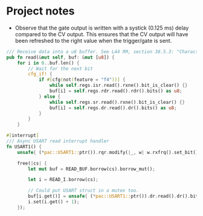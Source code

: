 # Project notes

* Observe that the gate output is written with a systick (0.125 ms) delay
  compared to the CV output. This ensures that the CV output will have been refreshed to the right value when the trigger/gate is sent.


```rust
/// Receive data into a u8 buffer. See L44 RM, section 38.5.3: "Character reception procedure"
pub fn read(&mut self, buf: &mut [u8]) {
    for i in 0..buf.len() {
        // Wait for the next bit
        cfg_if! {
            if #[cfg(not(feature = "f4"))] {
                while self.regs.isr.read().rxne().bit_is_clear() {}
                buf[i] = self.regs.rdr.read().rdr().bits() as u8;
            } else {
                while self.regs.sr.read().rxne().bit_is_clear() {}
                buf[i] = self.regs.dr.read().dr().bits() as u8;
            }
        }
    }
```

```rust
#[interrupt]
/// Async USART read interrupt handler
fn USART1() {
    unsafe{ (*pac::USART1::ptr()).rqr.modify(|_, w| w.rxfrq().set_bit() }

    free(|cs| {
        let mut buf = READ_BUF.borrow(cs).borrow_mut();

        let i = READ_I.borrow(cs);

        // Could put USART struct in a mutex too.
        buf[i.get()] = unsafe{ (*pac::USART1::ptr()).dr.read().dr().bits() as u8; }
        i.set(i.get() + 1);
    });
```
